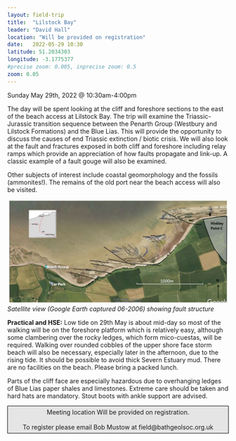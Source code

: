 ```yaml
---
layout: field-trip
title:  "Lilstock Bay"
leader: "David Hall"
location: "Will be provided on registration"
date:   2022-05-29 10:30
latitude: 51.2034303
longitude: -3.1775377
#precise zoom: 0.005, inprecise zoom: 0.5
zoom: 0.05
---
```

Sunday May 29th, 2022 @ 10:30am-4:00pm

The day will be spent looking at the cliff and foreshore sections to the east of the beach access at Lilstock Bay. The trip will examine the Triassic-Jurassic transition sequence between the Penarth Group (Westbury and Lilstock Formations) and the Blue Lias. This will provide the opportunity to discuss the causes of end Triassic extinction / biotic crisis. We will also look at the fault and fractures exposed in both cliff and foreshore including relay ramps which provide an appreciation of how faults propagate and link-up. A classic example of a fault gouge will also be examined.

Other subjects of interest include coastal geomorphology and the fossils (ammonites!). The remains of the old port near the beach access will also be visited.

<img src="/assets/lilstock-bay-fault.jpg">
<i>Satellite view (Google Earth captured 06-2006) showing fault structure</i>

<strong>Practical and HSE:</strong> Low tide on 29th May is about mid-day so most of the walking will be on the foreshore platform which is relatively easy, although some clambering over the rocky ledges, which form mico-cuestas, will be required. Walking over rounded cobbles of the upper shore face storm beach will also be necessary, especially later in the afternoon, due to the rising tide. It should be possible to avoid thick Severn Estuary mud. There are no facilities on the beach. Please bring a packed lunch.

Parts of the cliff face are especially hazardous due to overhanging ledges of Blue Lias paper shales and limestones. Extreme care should be taken and hard hats are mandatory. Stout boots with ankle support are advised.

<div style="    border: 1px solid black;
    padding: 5px;
    background-color: #e5e5e5;
    max-width: 600px;
    text-align: center;
    margin: auto;">Meeting location Will be provided on registration.<br><br>To register please email Bob Mustow at field@bathgeolsoc.org.uk</div>
